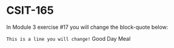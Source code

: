 # CSIT-165

In Module 3 exercise #17 you will change the block-quote below:

`This is a line you will change!`
Good Day Meal
